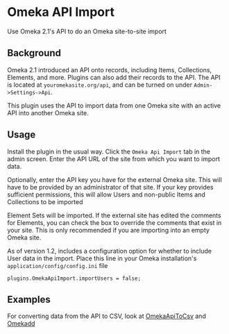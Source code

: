 Omeka API Import
================

Use Omeka 2.1's API to do an Omeka site-to-site import

Background
----------

Omeka 2.1 introduced an API onto records, including Items, Collections, Elements, and more. Plugins can 
also add their records to the API. The API is located at `youromekasite.org/api`, and can be turned on under 
`Admin->Settings->Api`.

This plugin uses the API to import data from one Omeka site with an active API into another Omeka site.

Usage
-----

Install the plugin in the usual way. Click the `Omeka Api Import` tab in the admin screen. Enter the API URL of the
site from which you want to import data.

Optionally, enter the API key you have for the external Omeka site. This will have to be provided by an administrator
of that site. If your key provides sufficient permissions, this will allow Users and non-public Items and
Collections to be imported

Element Sets will be imported. If the external site has edited the comments for Elements, you can check the box to
override the comments that exist in your site. This is only recommended if you are importing into an empty Omeka site.

As of version 1.2, includes a configuration option for whether to include User data in the import. Place this line in your Omeka installation's `application/config/config.ini` file

```
plugins.OmekaApiImport.importUsers = false;
```

Examples
--------

For converting data from the API to CSV, look at [OmekaApiToCsv](https://github.com/patrickmj/OmekaApiToCsv) and [Omekadd](https://github.com/wcaleb/omekadd)
